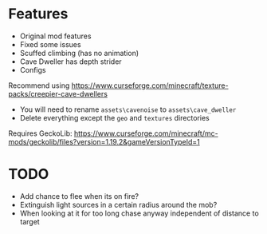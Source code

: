 # Features
* Original mod features
* Fixed some issues
* Scuffed climbing (has no animation)
* Cave Dweller has depth strider
* Configs

Recommend using https://www.curseforge.com/minecraft/texture-packs/creepier-cave-dwellers
* You will need to rename `assets\cavenoise` to `assets\cave_dweller`
* Delete everything except the `geo` and `textures` directories

Requires GeckoLib: https://www.curseforge.com/minecraft/mc-mods/geckolib/files?version=1.19.2&gameVersionTypeId=1

# TODO
* Add chance to flee when its on fire?
* Extinguish light sources in a certain radius around the mob?
* When looking at it for too long chase anyway independent of distance to target